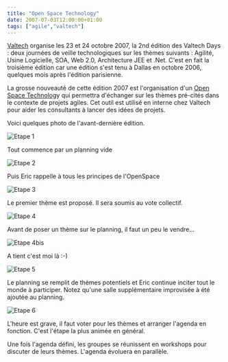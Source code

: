 ```yaml
---
title: "Open Space Technology"
date: 2007-07-03T12:00:00+01:00
tags: ["agile","valtech"]
---
```


<a href="http://www.valtech.fr/fr/index/it.html">Valtech</a> organise les 23 et 24 octobre 2007, la 2nd édition des Valtech Days : deux journées de veille technologiques sur les thèmes suivants : Agilité, Usine Logicielle, SOA, Web 2.0, Architecture JEE et .Net. C'est en fait la troisième édition car une édition s'est tenu à Dallas en octobre 2006, quelques mois après l'édition parisienne.

La grosse nouveauté de cette édition 2007 est l'organisation d'un <a href="http://www.openspaceworld.org/">Open Space Technolog</a>y qui permettra d'échanger sur les thèmes pré-cités dans le contexte de projets agiles. Cet outil est utilisé en interne chez Valtech pour aider les consultants à lancer des idées de projets.

Voici quelques photo de l'avant-dernière édition.

![Etape 1](/images/ost1.jpg#center)

Tout commence par un planning vide

![Etape 2](/images/ost2.jpg#center)

Puis Eric rappelle à tous les principes de l'OpenSpace

![Etape 3](/images/ost3.jpg#center)

Le premier thème est proposé. Il sera soumis au vote collectif.

![Etape 4](/images/ost4.jpg#center)

Avant de poser un thème sur le planning, il faut un peu le vendre...

![Etape 4bis](/images/ost7.jpg#center)

A tient c'est moi là :-)

![Etape 5](/images/ost5.jpg#center)

Le planning se remplit de thèmes potentiels et Eric continue inciter tout le monde à participer.
Notez qu'une salle supplémentaire improvisée à été ajoutée au planning.

![Etape 6](/images/ost6.jpg#center)

L'heure est grave, il faut voter pour les thèmes et arranger l'agenda en fonction.
C'est l'étape la plus animée en général.

Une fois l'agenda défini, les groupes se réunissent en workshops pour discuter de leurs thèmes. L'agenda évoluera en parallèle.
